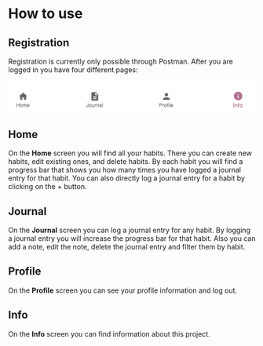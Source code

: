 # How to use

## Registration

Registration is currently only possible through Postman.
After you are logged in you have four different pages:

![Navigation](../assets/images/Navigation.png)

## Home

On the **Home** screen you will find all your habits.
There you can create new habits, edit existing ones, and delete habits.
By each habit you will find a progress bar that shows you how many times you have logged a journal entry for that habit.
You can also directly log a journal entry for a habit by clicking on the + button.

## Journal

On the **Journal** screen you can log a journal entry for any habit.
By logging a journal entry you will increase the progress bar for that habit.
Also you can add a note, edit the note, delete the journal entry and filter them by habit.

## Profile

On the **Profile** screen you can see your profile information and log out.

## Info

On the **Info** screen you can find information about this project.
